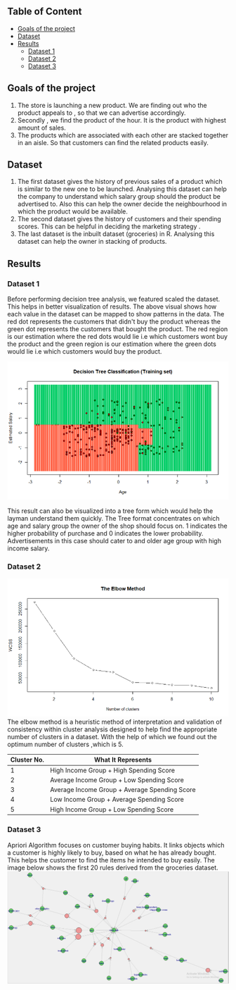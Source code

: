 ## Table of Content
- [Goals of the project](#goals-of-the-project)
- [Dataset](#dataset)
- [Results](#results)
  * [Dataset 1](#dataset-1)
  * [Dataset 2](#dataset-2)
  * [Dataset 3](#dataset-3)

## Goals of the project 
1. The store is launching a new product. We are finding out who the product appeals to , so that we can advertise accordingly.
2. Secondly , we find the product of the hour. It is the product with highest amount of sales.
3. The products which are associated with each other  are stacked together in an aisle. So that customers can find the related products easily.

## Dataset 
1. The first dataset gives the history of previous sales of a product which is similar to the new one to be launched. Analysing this dataset can help the company to understand which salary group should the product be advertised to. Also this can help the owner decide the neighbourhood in which the product would be available.
2. The second dataset gives the history of customers and their spending scores. This can be helpful in deciding the marketing strategy .
3. The last dataset is the inbuilt dataset (groceries) in R. Analysing this dataset can help the owner in stacking of products. 

## Results 
### Dataset 1
Before performing decision tree analysis, we featured scaled the dataset. This helps in better visualization of results. The above visual shows how each value in the dataset can be mapped to show patterns in the data. The red dot represents the customers that didn't buy the product whereas the green dot represents the customers that bought the product. The red region is our estimation where the red dots would lie i.e which customers wont buy the product and the green region is our estimation where the green dots would lie i.e which customers would buy the product.

![alt text](https://github.com/adiimated/Customer-Data-Analysis/blob/master/screenshots/Decision%20tree%20viz.png)

This result can also be visualized into a tree form which would help the layman understand them quickly. The Tree format concentrates on which age and salary group the owner of the shop should focus on. 1 indicates the higher probability of purchase and 0 indicates the lower probability. Advertisements in this case should cater to and older age group with high income salary.  

### Dataset 2
![alt text](https://github.com/adiimated/Customer-Data-Analysis/blob/master/screenshots/Elbow%20method.png)
The elbow method is a heuristic method of interpretation and validation of consistency within cluster analysis designed to help find the appropriate number of clusters in a dataset. With the help of which we found out the optimum number of clusters ,which is 5.

Cluster No. | What It Represents
------------ | -------------
1 | High Income Group + High Spending Score
2 | Average Income Group + Low Spending Score
3 | Average Income Group + Average Spending Score
4 | Low Income Group + Average Spending Score
5 | High Income Group + Low Spending Score

### Dataset 3
Apriori Algorithm focuses on customer buying habits. It links objects which a customer is highly likely to buy, based on what he has already bought. This helps the customer to find the items he intended to buy easily. The image below shows the first 20 rules derived from the groceries dataset.  
![alt text](https://github.com/adiimated/Customer-Data-Analysis/blob/master/screenshots/Apriori%2020%20Rules.png)
